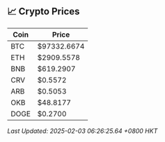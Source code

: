 ## 📈 Crypto Prices

| Coin | Price |
| ---- | ----- |
| BTC | $97332.6674 |
| ETH | $2909.5578 |
| BNB | $619.2907 |
| CRV | $0.5572 |
| ARB | $0.5053 |
| OKB | $48.8177 |
| DOGE | $0.2700 |

_Last Updated: 2025-02-03 06:26:25.64 +0800 HKT_